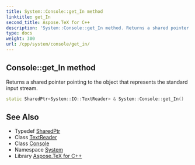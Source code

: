 ```yaml
---
title: System::Console::get_In method
linktitle: get_In
second_title: Aspose.TeX for C++
description: 'System::Console::get_In method. Returns a shared pointer pointing to the object that represents the standard input stream in C++.'
type: docs
weight: 300
url: /cpp/system/console/get_in/
---
```

## Console::get_In method


Returns a shared pointer pointing to the object that represents the standard input stream.

```cpp
static SharedPtr<System::IO::TextReader> & System::Console::get_In()
```

## See Also

* Typedef [SharedPtr](../../sharedptr/)
* Class [TextReader](../../../system.io/textreader/)
* Class [Console](../)
* Namespace [System](../../)
* Library [Aspose.TeX for C++](../../../)
